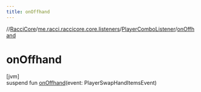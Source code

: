 ```yaml
---
title: onOffhand
---
```

//[RacciCore](../../../index.html)/[me.racci.raccicore.core.listeners](../index.html)/[PlayerComboListener](index.html)/[onOffhand](on-offhand.html)



# onOffhand



[jvm]\
suspend fun [onOffhand](on-offhand.html)(event: PlayerSwapHandItemsEvent)




